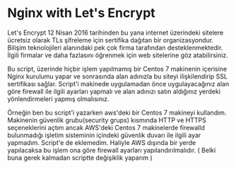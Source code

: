 # Nginx with Let's Encrypt

Let's Encrypt 12 Nisan 2016 tarihinden bu yana internet üzerindeki sitelere ücretsiz olarak TLs şifreleme için sertifika dağıtan bir organizasyondur. Bilişim teknolojileri alanındaki pek çok firma tarafından desteklenmektedir. İlgili firmalar ve daha fazlasını öğrenmek için web sitelerine göz atabilirsiniz. 

Bu script, üzerinde hiçbir işlem yapılmamış bir Centos 7 makinenin içerisine Nginx kurulumu yapar ve sonrasında alan adınızla bu siteyi ilişkilendirip SSL sertifikası sağlar. Script'i makinede uygulamadan önce uygulayacağınız alan göre firewall ile ilgili ayarları yapmalı ve alan adınızı satın aldığınız yerdeki yönlendirmeleri yapmış olmalısınız. 

Örneğin ben bu script'i yazarken aws'deki bir Centos 7 makineyi kullandım. Makinenin güvenlik grubu(security grups) kısmında HTTP ve HTTPS seçeneklerini açtım ancak AWS'deki Centos 7 makinelerde firewalld bulunmadığı işletim sisteminin içindeki güvenlik duvarı ile ilgili ayar yapmadım. Script'e de eklemedim. Haliyle AWS dışında bir yerde yapılacaksa bu işlem ona göre firewall ayarları yapılandırılmalıdır. ( Belki buna gerek kalmadan scriptte değişiklik yaparım )

